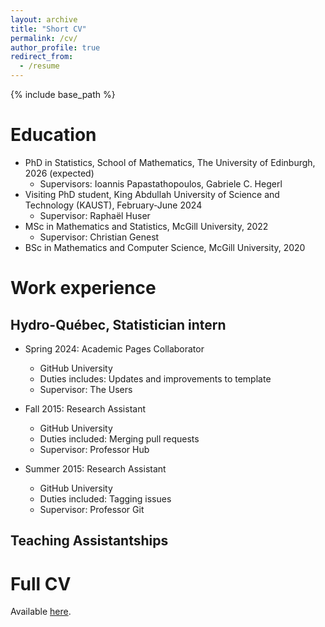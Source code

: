 ```yaml
---
layout: archive
title: "Short CV"
permalink: /cv/
author_profile: true
redirect_from:
  - /resume
---
```


{% include base_path %}

Education
======
* PhD in Statistics, School of Mathematics, The University of Edinburgh, 2026 (expected)
  * Supervisors: Ioannis Papastathopoulos, Gabriele C. Hegerl
* Visiting PhD student, King Abdullah University of Science and Technology (KAUST), February-June 2024 
  * Supervisor: Raphaël Huser
* MSc in Mathematics and Statistics, McGill University, 2022
  * Supervisor: Christian Genest
* BSc in Mathematics and Computer Science, McGill University, 2020

Work experience
======

Hydro-Québec, Statistician intern
---

* Spring 2024: Academic Pages Collaborator
  * GitHub University
  * Duties includes: Updates and improvements to template
  * Supervisor: The Users

* Fall 2015: Research Assistant
  * GitHub University
  * Duties included: Merging pull requests
  * Supervisor: Professor Hub

* Summer 2015: Research Assistant
  * GitHub University
  * Duties included: Tagging issues
  * Supervisor: Professor Git

Teaching Assistantships
---



Full CV
======
Available [here](../files/CV_LDM.pdf).

<!-- Skills
======
* Skill 1
* Skill 2
  * Sub-skill 2.1
  * Sub-skill 2.2
  * Sub-skill 2.3
* Skill 3

Publications
======
  <ul>{% for post in site.publications reversed %}
    {% include archive-single-cv.html %}
  {% endfor %}</ul>
  
Talks
======
  <ul>{% for post in site.talks reversed %}
    {% include archive-single-talk-cv.html  %}
  {% endfor %}</ul>
  
Teaching
======
  <ul>{% for post in site.teaching reversed %}
    {% include archive-single-cv.html %}
  {% endfor %}</ul>
  
Service and leadership
======
* Currently signed in to 43 different slack teams -->

